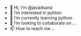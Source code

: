 - 👋 Hi, I’m @javadsana
- 👀 I’m interested in pyhton
- 🌱 I’m currently learning python
- 💞️ I’m looking to collaborate on ...
- 📫 How to reach me ...

<!---
javadsana/javadsana is a ✨ special ✨ repository because its `README.md` (this file) appears on your GitHub profile.
You can click the Preview link to take a look at your changes.
--->
